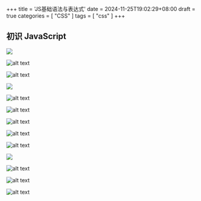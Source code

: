 +++
title = 'JS基础语法与表达式'
date = 2024-11-25T19:02:29+08:00
draft = true
categories = [ "CSS" ]
tags = [ "css" ]
+++

## 初识 JavaScript

![ ](image-324.png)

![alt text](image-325.png)

![alt text](image-326.png)

![ ](image-327.png)

![alt text](image-328.png)

![alt text](image-329.png)

![alt text](image-330.png)

![alt text](image-331.png)

![alt text](image-332.png)

![  ](image-333.png)

![alt text](image-334.png)

![alt text](image-335.png)

![alt text](image-336.png)